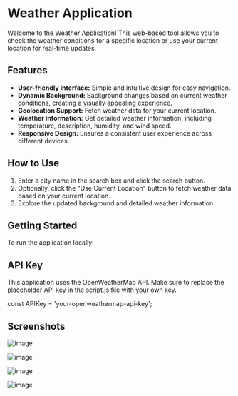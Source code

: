 # Weather Application

Welcome to the Weather Application! This web-based tool allows you to check the weather conditions for a specific location or use your current location for real-time updates.

## Features

- **User-friendly Interface:** Simple and intuitive design for easy navigation.
- **Dynamic Background:** Background changes based on current weather conditions, creating a visually appealing experience.
- **Geolocation Support:** Fetch weather data for your current location.
- **Weather Information:** Get detailed weather information, including temperature, description, humidity, and wind speed.
- **Responsive Design:** Ensures a consistent user experience across different devices.

## How to Use

1. Enter a city name in the search box and click the search button.
2. Optionally, click the "Use Current Location" button to fetch weather data based on your current location.
3. Explore the updated background and detailed weather information.

## Getting Started

To run the application locally:

## API Key
This application uses the OpenWeatherMap API. Make sure to replace the placeholder API key in the script.js file with your own key.

const APIKey = 'your-openweathermap-api-key';

## Screenshots

![image](https://github.com/CHAN230/PRODIGY_WD_05/assets/157637665/05f91853-f39f-42b7-9488-d2529274ae13)

![image](https://github.com/CHAN230/PRODIGY_WD_05/assets/157637665/ed9143dd-0bf4-433b-b720-f99f1167f67f)

![image](https://github.com/CHAN230/PRODIGY_WD_05/assets/157637665/93770092-4d8e-41b9-9b8a-2789939c7365)

![image](https://github.com/CHAN230/PRODIGY_WD_05/assets/157637665/ba7204f7-1e32-4eb5-b36e-7c64fc910d4d)




